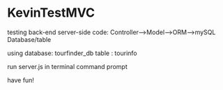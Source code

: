 # KevinTestMVC
testing back-end server-side code: Controller-->Model-->ORM-->mySQL Database/table

using database: tourfinder_db
table : tourinfo

run server.js in terminal command prompt

have fun!

